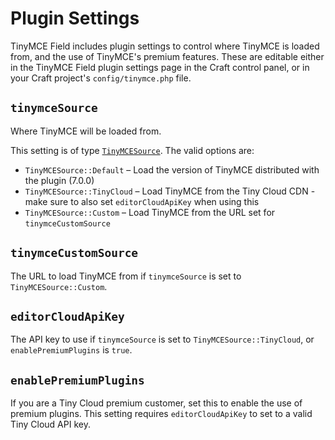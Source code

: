 # Plugin Settings

TinyMCE Field includes plugin settings to control where TinyMCE is loaded from, and the use of TinyMCE's premium features. These are editable either in the TinyMCE Field plugin settings page in the Craft control panel, or in your Craft project's `config/tinymce.php` file.

## `tinymceSource`

Where TinyMCE will be loaded from.

This setting is of type [`TinyMCESource`](https://github.com/spicywebau/craft-tinymce/blob/2.x/src/enums/TinyMCESource.php). The valid options are:

- `TinyMCESource::Default` – Load the version of TinyMCE distributed with the plugin (7.0.0)
- `TinyMCESource::TinyCloud` – Load TinyMCE from the Tiny Cloud CDN - make sure to also set `editorCloudApiKey` when using this
- `TinyMCESource::Custom` – Load TinyMCE from the URL set for `tinymceCustomSource`

## `tinymceCustomSource`

The URL to load TinyMCE from if `tinymceSource` is set to `TinyMCESource::Custom`.

## `editorCloudApiKey`

The API key to use if `tinymceSource` is set to `TinyMCESource::TinyCloud`, or `enablePremiumPlugins` is `true`.

## `enablePremiumPlugins`

If you are a Tiny Cloud premium customer, set this to enable the use of premium plugins. This setting requires `editorCloudApiKey` to set to a valid Tiny Cloud API key.
